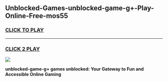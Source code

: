 
## Unblocked-Games-unblocked-game-g+-Play-Online-Free-mos55
<h3>
<a href="https://premium76.site?title=unblocked-game-g+&ref=26A">CLICK TO PLAY</a></h3>
<hr>

<h3>
<a href="https://premium76.site?title=unblocked-game-g+&ref=26A">CLICK 2 PLAY</a>
  
</h3>

<a href="https://premium76.site?title=unblocked-game-g+&ref=26A"><img src="https://clearcache.store/games.png"></a>


**unblocked-game-g+ games unblocked: Your Gateway to Fun and Accessible Online Gaming**
